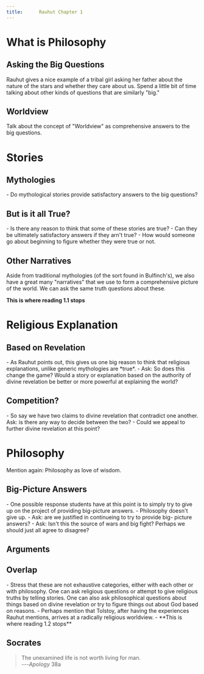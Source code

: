 ```yaml
---
title:      Rauhut Chapter 1
---
```



# What is Philosophy #

## Asking the Big Questions ##

<aside class=notes>
Rauhut gives a nice example of a tribal girl asking her father about the nature of the stars and whether they care about us.  Spend a little bit of time talking about other kinds of questions that are similarly "big."
</aside>

## Worldview ##

<aside class=notes>
Talk about the concept of "Worldview" as comprehensive answers to the big questions.
</aside>


# Stories #

## Mythologies ##

<aside class=notes>
- Do mythological stories provide satisfactory answers to the big questions?
</aside>

## But is it all True? ##

<aside class=notes>
- Is there any reason to think that some of these stories are true?
- Can they be ultimately satisfactory answers if they arn't true?
- How would someone go about beginning to figure whether they were true or not.
</aside>

## Other Narratives ##

<aside class=notes>
Aside from traditional mythologies (of the sort found in Bulfinch's), we also have a great many "narratives" that we use to form a comprehensive picture of the world.  We can ask the same truth questions about these.

**This is where reading 1.1 stops**
</aside>


# Religious Explanation #

## Based on Revelation ##

<aside class=notes>
- As Rauhut points out, this gives us one big reason to think that
  religious explanations, unlike generic mythologies are *true*.
- Ask: So does this change the game?  Would a story or explanation
  based on the authority of divine revelation be better or more
  powerful at explaining the world?
</aside>

## Competition? ##

<aside class=notes>
- So say we have two claims to divine revelation that contradict
  one another.  Ask: is there any way to decide between the two?
- Could we appeal to further divine revelation at this point?
</aside>

# Philosophy #

<aside class=notes>
Mention again: Philosophy as love of wisdom.
</aside>

## Big-Picture Answers ##

<aside class=notes>
- One possible response students have at this point is to simply
  try to give up on the project of providing big-picture answers.
- Philosophy doesn't give up.
- Ask: are we justified in continueing to try to provide big-
  picture answers?
- Ask: Isn't this the source of wars and big fight?  Perhaps we
  should just all agree to disagree?
</aside>

## Arguments ##

## Overlap ##

<aside class=notes>
- Stress that these are not exhaustive categories, either with each
  other or with philosophy.  One can ask religious questions or
  attempt to give religious truths by telling stories.  One can
  also ask philosophical questions about things based on divine
  revelation or try to figure things out about God based on
  reasons.
- Perhaps mention that Tolstoy, after having the experiences Rauhut
  mentions, arrives at a radically religious worldview.
- **This is where reading 1.2 stops**
</aside>

<section data-background="https://upload.wikimedia.org/wikipedia/commons/a/a4/Socrates_Louvre.jpg" >

## Socrates ##

> The unexamined life is not worth living for man.\
> ---*Apology* 38a

</section>
